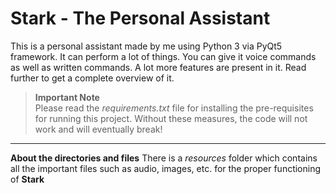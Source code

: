 # Stark - The Personal Assistant

This is a personal assistant made by me using Python 3 via PyQt5 framework. It can perform a lot of things. You can give it voice commands as well as written commands. A lot more features are present in it. Read further to get a complete overview of it.

> **Important Note**	
> Please read the *requirements.txt* file for installing the pre-requisites for running this project. Without these measures, the code will not work and will eventually break!

---

**About the directories and files**
There is a *resources* folder which contains all the important files such as audio, images, etc. for the proper functioning of **Stark**
